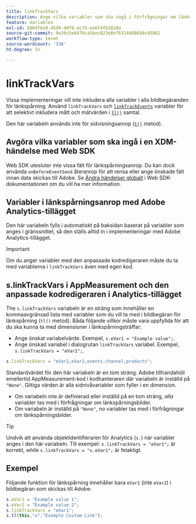 ```yaml
---
title: linkTrackVars
description: Ange vilka variabler som ska ingå i förfrågningar om länkspårningsbilder.
feature: Variables
exl-id: b884f6e9-45d9-49f0-ac74-ea6f4f01020a
source-git-commit: 9e20c5e6470ca5bec823e8ef6314468648c458d2
workflow-type: tm+mt
source-wordcount: '338'
ht-degree: 1%

---
```


# linkTrackVars

Vissa implementeringar vill inte inkludera alla variabler i alla bildbegäranden för länkspårning. Använd `linkTrackVars` och [`linkTrackEvents`](linktrackevents.md) variabler för att selektivt inkludera mått och mätvärden i [`tl()`](../functions/tl-method.md) samtal.

Den här variabeln används inte för sidvisningsanrop ([`t()`](../functions/t-method.md) metod).

## Avgöra vilka variabler som ska ingå i en XDM-händelse med Web SDK

Web SDK utesluter inte vissa fält för länkspårningsanrop. Du kan dock använda `onBeforeEventSend` återanrop för att rensa eller ange önskade fält innan data skickas till Adobe. Se [Ändra händelser globalt](https://experienceleague.adobe.com/docs/experience-platform/edge/fundamentals/tracking-events.html#modifying-events-globally) i Web SDK-dokumentationen om du vill ha mer information.

## Variabler i länkspårningsanrop med Adobe Analytics-tillägget

Den här variabeln fylls i automatiskt på baksidan baserat på variabler som anges i gränssnittet, så den ställs alltid in i implementeringar med Adobe Analytics-tillägget.

>[!IMPORTANT]
>
>Om du anger variabler med den anpassade kodredigeraren måste du ta med variablerna i `linkTrackVars` även med egen kod.

## s.linkTrackVars i AppMeasurement och den anpassade kodredigeraren i Analytics-tillägget

The `s.linkTrackVars` variabeln är en sträng som innehåller en kommaavgränsad lista med variabler som du vill ta med i bildbegäran för länkspårning (`tl()` metod). Båda följande villkor måste vara uppfyllda för att du ska kunna ta med dimensioner i länkspårningsträffar:

* Ange önskat variabelvärde. Exempel, `s.eVar1 = "Example value";`.
* Ange önskad variabel i dialogrutan `linkTrackVars` variabel. Exempel, `s.linkTrackVars = "eVar1";`.

```js
s.linkTrackVars = "eVar1,eVar2,events,channel,products";
```

Standardvärdet för den här variabeln är en tom sträng. Adobe tillhandahöll emellertid AppMeasurement-kod i kodhanteraren där variabeln är inställd på `"None"`. Giltiga värden är alla sidnivåvariabler som fyller i en dimension.

* Om variabeln inte är definierad eller inställd på en tom sträng, *alla* variabler tas med i förfrågningar om länkspårningsbilder.
* Om variabeln är inställd på `"None"`, *no* variabler tas med i förfrågningar om länkspårningsbilder.

>[!TIP]
>
>Undvik att använda objektidentifieraren för Analytics (`s.`) när variabler anges i den här variabeln. Till exempel: `s.linkTrackVars = "eVar1";` är korrekt, while `s.linkTrackVars = "s.eVar1";` är felaktigt.

## Exempel

Följande funktion för länkspårning innehåller bara `eVar1` (inte `eVar2`) i bildbegäran som skickas till Adobe:

```js
s.eVar1 = "Example value 1";
s.eVar2 = "Example value 2";
s.linkTrackVars = "eVar1";
s.tl(this,"o","Example Custom Link");
```
